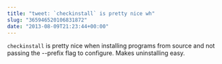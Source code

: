 ```yaml
---
title: "tweet: `checkinstall` is pretty nice wh"
slug: "365946520106831872"
date: "2013-08-09T21:23:44+00:00"
---
```

`checkinstall` is pretty nice when installing programs from source and not passing the --prefix flag to configure. Makes uninstalling easy.
